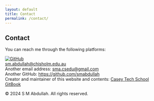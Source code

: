 ```yaml
---
layout: default
title: Contact
permalink: /contact/
---
```


<div class="contact-container">
    <h2>Contact</h2>
    <p>You can reach me through the following platforms:</p>
    <div class="contact-icon">
        <a href="http://au.linkedin.com/in/smabdullah" target="_blank" rel="noopener noreferrer">
            <i class="fa fa-linkedin fa-5x"></i>
        </a>
    </div>
    <div>
        <a href="https://github.com/abdullah-cts" target="_blank" rel="noopener noreferrer">
            <img src="https://img.shields.io/badge/GitHub-abdullah--cts-black" alt="GitHub">
        </a>
    </div>
    <div>
        <a href="mailto:sm.abdullah@chisholm.edu.au">sm.abdullah@chisholm.edu.au</a><br>
        Another email address: <a href="mailto:sma.csedu@gmail.com">sma.csedu@gmail.com</a>
    </div>
    <div>
        Another GitHub: <a href="https://github.com/smabdullah" target="_blank" rel="noopener noreferrer">https://github.com/smabdullah</a>
    </div>
    <div>
        Creator and maintainer of this website and contents: <a href="https://caseytechschool.gitbook.io/welcome" target="_blank" rel="noopener noreferrer">Casey Tech School GitBook</a>
    </div>
</div>
<footer>
    <div class="container">
        <p>&copy; 2024 S M Abdullah. All rights reserved.</p>
    </div>
</footer>

